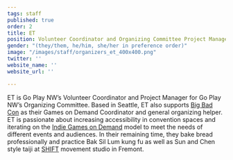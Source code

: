 ```yaml
---
tags: staff
published: true
order: 2
title: ET
position: Volunteer Coordinator and Organizing Committee Project Manager
gender: "(they/them, he/him, she/her in preference order)"
image: "/images/staff/organizers_et_400x400.png"
twitter: ''
website_name: ''
website_url: ''

---
```


ET is Go Play NW’s Volunteer Coordinator and Project Manager for Go Play NW’s Organizing Committee. Based in Seattle, ET also supports [Big Bad Con](https://www.bigbadcon.com/) as their Games on Demand Coordinator and general organizing helper. ET is passionate about increasing accessibility in convention spaces and iterating on the [Indie Games on Demand](https://www.indiegamesondemand.org/) model to meet the needs of different events and audiences. In their remaining time, they bake bread professionally and practice Bak Sil Lum kung fu as well as Sun and Chen style taiji at [SHIFT](https://shiftseattle.com/) movement studio in Fremont.